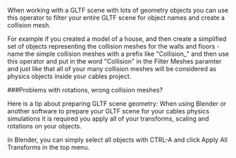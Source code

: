 When working with a GLTF scene with lots of geometry objects you can use this operator to filter your entire GLTF scene for object names and create a collision mesh.

For example if you created a model of a house, and then create a simplified set of objects representing the collision meshes for the walls and floors - name the simple collision meshes with a prefix like "Collision\_" and then use this operator and put in the word "Collision" in the Filter Meshes paramter and just like that all of your many collision meshes will be considered as physics objects inside your cables project.

###Problems with rotations, wrong collision meshes?

Here is a tip about preparing GLTF scene geometry:
When using Blender or another software to prepare your GLTF scene for your cables physics simulations it is required you apply all of your transforms, scaling and rotations on your objects.

In Blender, you can simply select all objects with CTRL-A and click Apply All Transforms in the top menu.
